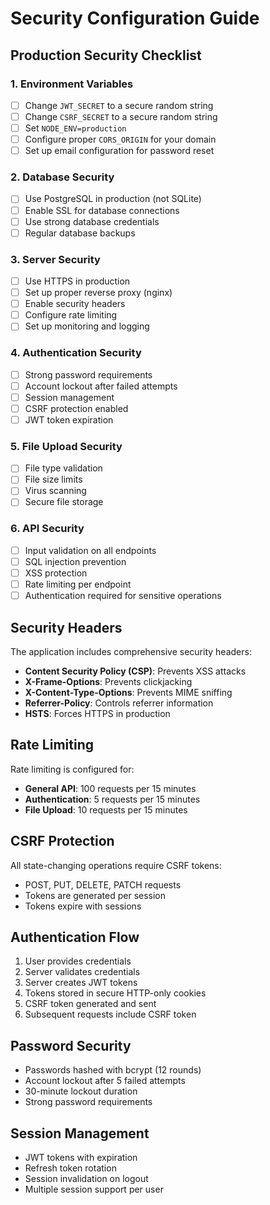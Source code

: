# Security Configuration Guide

## Production Security Checklist

### 1. Environment Variables
- [ ] Change `JWT_SECRET` to a secure random string
- [ ] Change `CSRF_SECRET` to a secure random string
- [ ] Set `NODE_ENV=production`
- [ ] Configure proper `CORS_ORIGIN` for your domain
- [ ] Set up email configuration for password reset

### 2. Database Security
- [ ] Use PostgreSQL in production (not SQLite)
- [ ] Enable SSL for database connections
- [ ] Use strong database credentials
- [ ] Regular database backups

### 3. Server Security
- [ ] Use HTTPS in production
- [ ] Set up proper reverse proxy (nginx)
- [ ] Enable security headers
- [ ] Configure rate limiting
- [ ] Set up monitoring and logging

### 4. Authentication Security
- [ ] Strong password requirements
- [ ] Account lockout after failed attempts
- [ ] Session management
- [ ] CSRF protection enabled
- [ ] JWT token expiration

### 5. File Upload Security
- [ ] File type validation
- [ ] File size limits
- [ ] Virus scanning
- [ ] Secure file storage

### 6. API Security
- [ ] Input validation on all endpoints
- [ ] SQL injection prevention
- [ ] XSS protection
- [ ] Rate limiting per endpoint
- [ ] Authentication required for sensitive operations

## Security Headers

The application includes comprehensive security headers:

- **Content Security Policy (CSP)**: Prevents XSS attacks
- **X-Frame-Options**: Prevents clickjacking
- **X-Content-Type-Options**: Prevents MIME sniffing
- **Referrer-Policy**: Controls referrer information
- **HSTS**: Forces HTTPS in production

## Rate Limiting

Rate limiting is configured for:

- **General API**: 100 requests per 15 minutes
- **Authentication**: 5 requests per 15 minutes
- **File Upload**: 10 requests per 15 minutes

## CSRF Protection

All state-changing operations require CSRF tokens:

- POST, PUT, DELETE, PATCH requests
- Tokens are generated per session
- Tokens expire with sessions

## Authentication Flow

1. User provides credentials
2. Server validates credentials
3. Server creates JWT tokens
4. Tokens stored in secure HTTP-only cookies
5. CSRF token generated and sent
6. Subsequent requests include CSRF token

## Password Security

- Passwords hashed with bcrypt (12 rounds)
- Account lockout after 5 failed attempts
- 30-minute lockout duration
- Strong password requirements

## Session Management

- JWT tokens with expiration
- Refresh token rotation
- Session invalidation on logout
- Multiple session support per user
